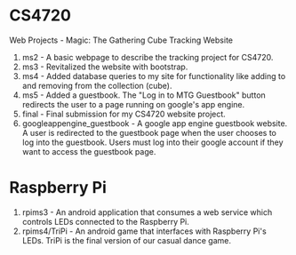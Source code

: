 CS4720
=========

Web Projects - Magic: The Gathering Cube Tracking Website

1. ms2 - A basic webpage to describe the tracking project  for CS4720.
2. ms3 - Revitalized the website with bootstrap.
3. ms4 - Added database queries to my site for functionality like adding to and removing from the collection (cube).
4. ms5 - Added a guestbook. The "Log in to MTG Guestbook" button redirects the user to a page running on google's app engine.
5. final - Final submission for my CS4720 website project.
6. googleappengine_guestbook - A google app engine guestbook website. A user is redirected to the guestbook page when the user chooses to log into the guestbook. Users must log into their google account if they want to access the guestbook page.

Raspberry Pi
=============
1. rpims3 - An android application that consumes a web service which controls LEDs connected to the Raspberry Pi.
2. rpims4/TriPi - An android game that interfaces with Raspberry Pi's LEDs. TriPi is the final version of our casual dance game.
